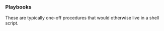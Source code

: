 ### Playbooks ###

These are typically one-off procedures that would otherwise live in a
shell script.

